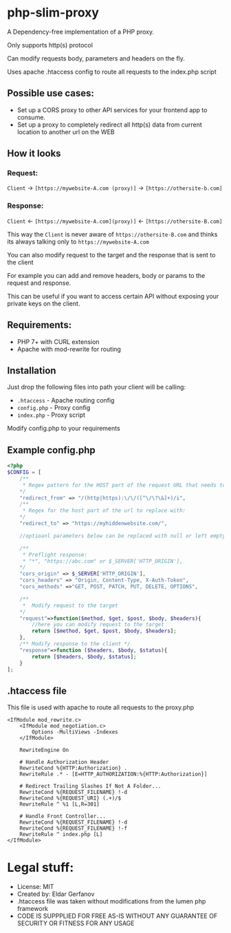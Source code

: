 # php-slim-proxy

A Dependency-free implementation of a PHP proxy.

Only supports http(s) protocol

Can modify requests body, parameters and headers on the fly.

Uses apache .htaccess config to route all requests to the index.php script

## Possible use cases:
* Set up a CORS proxy to other API services for your frontend app to consume.
* Set up a proxy to completely redirect all http(s) data from current location to another url on the WEB

## How it looks

### Request:
 ``Client`` -> ``[https://mywebsite-A.com (proxy)]`` -> ``[https://othersite-b.com]``
### Response:
 ``Client`` <- ``[https://mywebsite-A.com](proxy)]`` <- ``[https://othersite-B.com]``


This way the ``Client`` is never aware of ``https://othersite-B.com`` and thinks its always talking only to ``https://mywebsite-A.com``

You can also modify request to the target and the response that is sent to the client

For example you can add and remove headers, body or params to the request and response.

This can be useful if you want to access certain API without exposing your private keys on the client.

## Requirements:
* PHP 7+ with CURL extension
* Apache with mod-rewrite for routing

## Installation

Just drop the following files into path your client will be calling:

* ``.htaccess`` - Apache routing config
* ``config.php`` - Proxy config
* ``index.php`` - Proxy script

Modify config.php to your requirements

## Example config.php

```php
<?php
$CONFIG = [
    /**
     * Regex pattern for the HOST part of the request URL that needs to be replaced
    */
	"redirect_from" => "/(http|https):\/\/([^\/\?\&]+)/i", 
    /**
     * Regex for the host part of the url to replace with:
    */
	"redirect_to" => "https://myhiddenwebsite.com/",

    //optioanl parameters below can be replaced with null or left empty

    /** 
     * Preflight response:
     * "*", "https://abc.com" or $_SERVER['HTTP_ORIGIN'],
    */
    "cors_origin" => $_SERVER['HTTP_ORIGIN'],
    "cors_headers" => "Origin, Content-Type, X-Auth-Token",
    "cors_methods" =>"GET, POST, PATCH, PUT, DELETE, OPTIONS",

    /**
     *  Modify request to the target 
    */
    "request"=>function($method, $get, $post, $body, $headers){
        //here you can modify request to the target
        return [$method, $get, $post, $body, $headers];
    },
    /** Modify response to the client */
    "response"=>function ($headers, $body, $status){
        return [$headers, $body, $status];
    }
];
```

## .htaccess file
This file is used with apache to route all requests to the proxy.php

```
<IfModule mod_rewrite.c>
    <IfModule mod_negotiation.c>
        Options -MultiViews -Indexes
    </IfModule>

    RewriteEngine On

    # Handle Authorization Header
    RewriteCond %{HTTP:Authorization} .
    RewriteRule .* - [E=HTTP_AUTHORIZATION:%{HTTP:Authorization}]

    # Redirect Trailing Slashes If Not A Folder...
    RewriteCond %{REQUEST_FILENAME} !-d
    RewriteCond %{REQUEST_URI} (.+)/$
    RewriteRule ^ %1 [L,R=301]

    # Handle Front Controller...
    RewriteCond %{REQUEST_FILENAME} !-d
    RewriteCond %{REQUEST_FILENAME} !-f
    RewriteRule ^ index.php [L]
</IfModule>
```

# Legal stuff:
* License: MIT
* Created by: Eldar Gerfanov
* .htaccess file was taken without modifications from the lumen php framework
* CODE IS SUPPPLIED FOR FREE AS-IS WITHOUT ANY GUARANTEE OF SECURITY OR FITNESS FOR ANY USAGE
